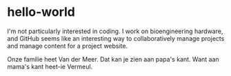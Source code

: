 # hello-world
I'm not particularly interested in coding. 
I work on bioengineering hardware, and GitHub seems like an interesting way to collaboratively manage projects and manage content for a project website.

Onze familie heet Van der Meer. Dat kan je zien aan papa's kant. Want aan mama's kant heet-ie Vermeul.
